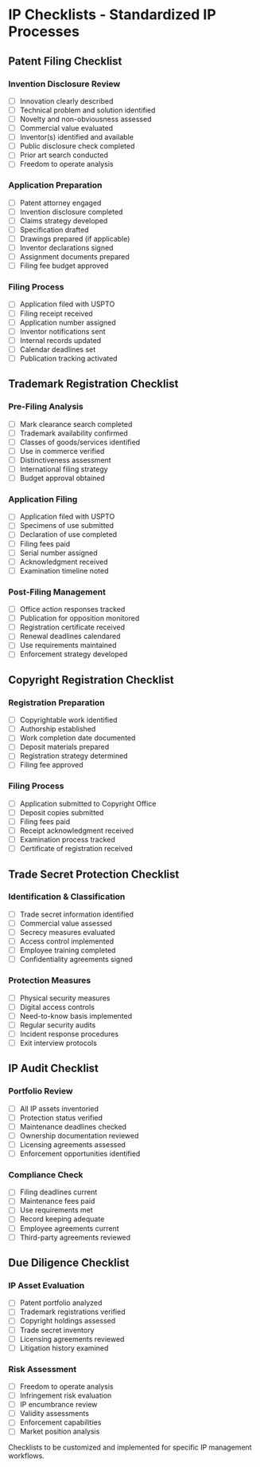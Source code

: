 # IP Checklists - Standardized IP Processes

## Patent Filing Checklist
### Invention Disclosure Review
- [ ] Innovation clearly described
- [ ] Technical problem and solution identified
- [ ] Novelty and non-obviousness assessed
- [ ] Commercial value evaluated
- [ ] Inventor(s) identified and available
- [ ] Public disclosure check completed
- [ ] Prior art search conducted
- [ ] Freedom to operate analysis

### Application Preparation
- [ ] Patent attorney engaged
- [ ] Invention disclosure completed
- [ ] Claims strategy developed
- [ ] Specification drafted
- [ ] Drawings prepared (if applicable)
- [ ] Inventor declarations signed
- [ ] Assignment documents prepared
- [ ] Filing fee budget approved

### Filing Process
- [ ] Application filed with USPTO
- [ ] Filing receipt received
- [ ] Application number assigned
- [ ] Inventor notifications sent
- [ ] Internal records updated
- [ ] Calendar deadlines set
- [ ] Publication tracking activated

## Trademark Registration Checklist
### Pre-Filing Analysis
- [ ] Mark clearance search completed
- [ ] Trademark availability confirmed
- [ ] Classes of goods/services identified
- [ ] Use in commerce verified
- [ ] Distinctiveness assessment
- [ ] International filing strategy
- [ ] Budget approval obtained

### Application Filing
- [ ] Application filed with USPTO
- [ ] Specimens of use submitted
- [ ] Declaration of use completed
- [ ] Filing fees paid
- [ ] Serial number assigned
- [ ] Acknowledgment received
- [ ] Examination timeline noted

### Post-Filing Management
- [ ] Office action responses tracked
- [ ] Publication for opposition monitored
- [ ] Registration certificate received
- [ ] Renewal deadlines calendared
- [ ] Use requirements maintained
- [ ] Enforcement strategy developed

## Copyright Registration Checklist
### Registration Preparation
- [ ] Copyrightable work identified
- [ ] Authorship established
- [ ] Work completion date documented
- [ ] Deposit materials prepared
- [ ] Registration strategy determined
- [ ] Filing fee approved

### Filing Process
- [ ] Application submitted to Copyright Office
- [ ] Deposit copies submitted
- [ ] Filing fees paid
- [ ] Receipt acknowledgment received
- [ ] Examination process tracked
- [ ] Certificate of registration received

## Trade Secret Protection Checklist
### Identification & Classification
- [ ] Trade secret information identified
- [ ] Commercial value assessed
- [ ] Secrecy measures evaluated
- [ ] Access control implemented
- [ ] Employee training completed
- [ ] Confidentiality agreements signed

### Protection Measures
- [ ] Physical security measures
- [ ] Digital access controls
- [ ] Need-to-know basis implemented
- [ ] Regular security audits
- [ ] Incident response procedures
- [ ] Exit interview protocols

## IP Audit Checklist
### Portfolio Review
- [ ] All IP assets inventoried
- [ ] Protection status verified
- [ ] Maintenance deadlines checked
- [ ] Ownership documentation reviewed
- [ ] Licensing agreements assessed
- [ ] Enforcement opportunities identified

### Compliance Check
- [ ] Filing deadlines current
- [ ] Maintenance fees paid
- [ ] Use requirements met
- [ ] Record keeping adequate
- [ ] Employee agreements current
- [ ] Third-party agreements reviewed

## Due Diligence Checklist
### IP Asset Evaluation
- [ ] Patent portfolio analyzed
- [ ] Trademark registrations verified
- [ ] Copyright holdings assessed
- [ ] Trade secret inventory
- [ ] Licensing agreements reviewed
- [ ] Litigation history examined

### Risk Assessment
- [ ] Freedom to operate analysis
- [ ] Infringement risk evaluation
- [ ] IP encumbrance review
- [ ] Validity assessments
- [ ] Enforcement capabilities
- [ ] Market position analysis

Checklists to be customized and implemented for specific IP management workflows.